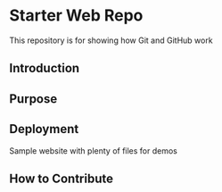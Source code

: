 # Starter Web Repo

This repository is for showing how Git and GitHub work
## Introduction
## Purpose
## Deployment
Sample website with plenty of files for demos
## How to Contribute
